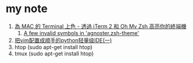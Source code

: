# my note

1. [為 MAC 的 Terminal 上色 - 透過 iTerm 2 和 Oh My Zsh 高亮你的終端機](https://pjchender.blogspot.com/2017/02/mac-terminal-iterm-2-oh-my-zsh.html)
    1. [A few invalid symbols in 'agnoster.zsh-theme'](https://github.com/robbyrussell/oh-my-zsh/issues/1906#issuecomment-252443982)
2. [把vim配置成顺手的python轻量级IDE(一)](https://www.jianshu.com/p/f0513d18742a)
3. htop (sudo apt-get install htop)
4. tmux (sudo apt-get install htop)

